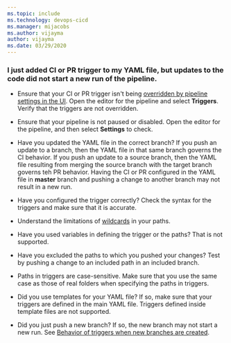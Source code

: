 ```yaml
---
ms.topic: include
ms.technology: devops-cicd
ms.manager: mijacobs
ms.author: vijayma
author: vijayma
ms.date: 03/29/2020
---
```


### I just added CI or PR trigger to my YAML file, but updates to the code did not start a new run of the pipeline.

* Ensure that your CI or PR trigger isn't being [overridden by pipeline settings in the UI](../../troubleshooting.md#overridden-yaml-trigger-setting). Open the editor for the pipeline and select **Triggers**. Verify that the triggers are not overridden.

* Ensure that your pipeline is not paused or disabled. Open the editor for the pipeline, and then select **Settings** to check.

* Have you updated the YAML file in the correct branch? If you push an update to a branch, then the YAML file in that same branch governs the CI behavior. If you push an update to a source branch, then the YAML file resulting from merging the source branch with the target branch governs teh PR behavior. Having the CI or PR configured in the YAML file in **master** branch and pushing a change to another branch may not result in a new run.

* Have you configured the trigger correctly? Check the syntax for the triggers and make sure that it is accurate.

* Understand the limitations of [wildcards](#wildcards) in your paths.

* Have you used variables in defining the trigger or the paths? That is not supported.

* Have you excluded the paths to which you pushed your changes? Test by pushing a change to an included path in an included branch.

* Paths in triggers are case-sensitive. Make sure that you use the same case as those of real folders when specifying the paths in triggers.

* Did you use templates for your YAML file? If so, make sure that your triggers are defined in the main YAML file. Triggers defined inside template files are not supported.

* Did you just push a new branch? If so, the new branch may not start a new run. See [Behavior of triggers when new branches are created](#behavior-of-triggers-when-new-branches-are-created).
